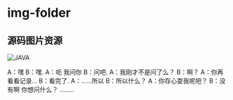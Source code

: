 # img-folder
## 源码图片资源
![JAVA](http://img.hb.aicdn.com/4100e2b13b2e7b961a8da905fd24b2885f926805e07c-7N6IPd_fw658 "JAVA")

A：嘿
B：嘿.
A：呃 我问你
B：问吧.
A：我刚才不是问了么？
B：啊？
A：你再看看记录...
B：看完了.
A：......所以
B：所以什么？
A：你存心耍我呢吧？
B：没有啊 你想问什么？
........
